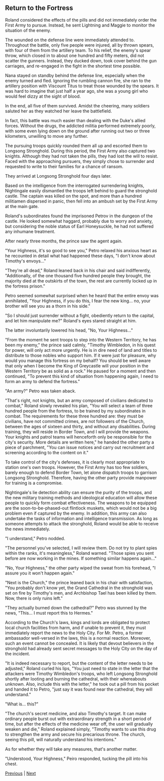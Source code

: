 ## Return to the Fortress
Roland considered the effects of the pills and did not immediately order the First Army to pursue. Instead, he sent Lightning and Maggie to monitor the situation of the enemy.



The wounded on the defense line were immediately attended to. Throughout the battle, only five people were injured, all by thrown spears, with four of them from the artillery team. To his relief, the enemy's spear throw, which closed in to about one hundred and fifty meters, did not scatter the gunners. Instead, they ducked down, took cover behind the gun carriages, and re-engaged in the fight in the shortest time possible.



Nana stayed on standby behind the defense line, especially when the enemy turned and fled. Ignoring the rumbling cannon fire, she ran to the artillery position with Viscount Titus to treat those wounded by the spears. It was hard to imagine that just half a year ago, she was a young girl who would feel dizzy at the sight of blood.



In the end, all five of them survived. Amidst the cheering, many soldiers saluted her as they watched her leave the battlefield.



In fact, this battle was much easier than dealing with the Duke's allied forces. Without the drugs, the addicted militia performed extremely poorly, with some even lying down on the ground after running out two or three kilometers, unwilling to move any further.



The pursuing troops quickly rounded them all up and escorted them to Longsong Stronghold. During this period, the First Army also captured two knights. Although they had not taken the pills, they had lost the will to resist. Faced with the approaching pursuers, they simply chose to surrender and requested to write to their families for a chance of ransom.



They arrived at Longsong Stronghold four days later.



Based on the intelligence from the interrogated surrendering knights, Nightingale easily dismantled the troops left behind to guard the stronghold castle. The captain was killed on the spot, and more than a hundred militiamen dispersed in panic, then fell into an ambush set by the First Army at the main gate.



Roland's subordinates found the imprisoned Petrov in the dungeon of the castle. He looked somewhat haggard, probably due to worry and anxiety, but considering the noble status of Earl Honeysuckle, he had not suffered any inhumane treatment.



After nearly three months, the prince saw the agent again.



"Your Highness, it's so good to see you," Petro relaxed his anxious heart as he recounted in detail what had happened these days, "I don't know about Timothy's envoys..."



"They're all dead," Roland leaned back in his chair and said indifferently, "Additionally, of the one thousand five hundred people they brought, the majority died at the outskirts of the town, the rest are currently locked up in the fortress prison."



Petro seemed somewhat surprised when he heard that the entire envoy was annihilated, "Your Highness, if you do this, I fear the new king... no, your brother will see you as a thorn in his side."



"So I should just surrender without a fight, obediently return to the capital, and let him manipulate me?" Roland's eyes stared straight at him.



The latter involuntarily lowered his head, "No, Your Highness..."



"From the moment he sent troops to step into the Western Territory, he has been my enemy," the prince said calmly, "Timothy Wimbledon, in his quest for power, will only act more urgently. He is in dire need of land and titles to distribute to those nobles who support him. If it were just for pleasure, why would you manage this fortress on my behalf? You should be well aware that only when I become the King of Greycastle will your position in the Western Territory be as solid as a rock." He paused for a moment and then continued, "To prevent this kind of situation from happening again, I need to form an army to defend the fortress."



"An army?" Petro was taken aback.



"That's right, not knights, but an army composed of civilians dedicated to combat," Roland slowly revealed his plan, "You will select a team of three hundred people from the fortress, to be trained by my subordinates in combat. The requirements for these three hundred are: they must be civilians, have not committed crimes, are not followers of the Church, between the ages of sixteen and thirty, and without any disabilities. During training, they will reside in Border Town, and I will provide the weapons. Your knights and patrol teams will henceforth only be responsible for the city's security. More details are written here," he handed the other party a piece of parchment, "You can issue notices and carry out recruitment and screening according to the content on it."



To take control of the city's defenses, it is clearly most appropriate to station one's own troops. However, the First Army has too few soldiers, barely enough to defend Border Town, let alone dispatch troops to garrison Longsong Stronghold. Therefore, having the other party provide manpower for training is a compromise.



Nightingale's lie detection ability can ensure the purity of the troops, and the new military training methods and ideological education will allow these people to quickly form combat effectiveness. The weapons to be equipped are the soon-to-be-phased-out flintlock muskets, which would not be a big problem even if captured by the enemy. In addition, this army can also undertake the tasks of information and intelligence transmission. As long as someone attempts to attack the stronghold, Roland would be able to receive the news immediately.



"I understand," Petro nodded.



"The personnel you've selected, I will review them. Do not try to plant spies within the ranks, it's meaningless," Roland warned. "Those spies you sent before are now working in the mines. If something similar happens again…"



"No, Your Highness," the other party wiped the sweat from his forehead, "I assure you it won't happen again."



"Next is the Church," the prince leaned back in his chair with satisfaction, "You probably don't know yet, the Grand Cathedral in the stronghold was set on fire by Timothy's men, and Archbishop Tael has been killed by them. Now, there is only ruins left."



"They actually burned down the cathedral?" Petro was stunned by the news, "This... I must report this to Hermes."



According to the Church's laws, kings and lords are obligated to protect local church facilities from harm, and if unable to prevent it, they must immediately report the news to the Holy City. For Mr. Petro, a former ambassador well-versed in the laws, this is a normal reaction. Moreover, such an event cannot be concealed. It is likely that devout believers in the stronghold had already sent secret messages to the Holy City on the day of the incident.



"It is indeed necessary to report, but the content of the letter needs to be adjusted," Roland curled his lips, "You just need to state in the letter that the attackers were Timothy Wimbledon's troops, who left Longsong Stronghold shortly after looting and burning the cathedral, with their whereabouts unknown. Also, include this with the letter," he took out a pill from his pocket and handed it to Petro, "just say it was found near the cathedral, they will understand."



"What is... this?"

"The church's secret medicine, and also Timothy's target. It can make ordinary people burst out with extraordinary strength in a short period of time, but after the effects of the medicine wear off, the user will gradually weaken and die," Roland explained simply, "Timothy wants to use this drug to strengthen the army and secure his precarious throne. The church, seeing this pill, will naturally understand his intentions."

As for whether they will take any measures, that's another matter.

"Understood, Your Highness," Peiro responded, tucking the pill into his chest.





[Previous](CH0200.md) | [Next](CH0202.md)
